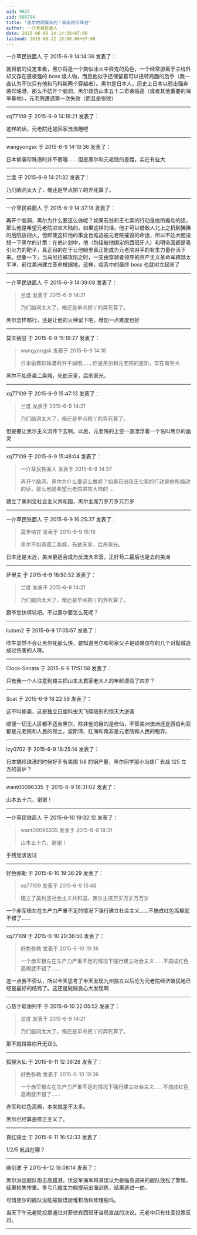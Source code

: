```yaml
---
aid: 9025
zid: 595794
title: "黑尔的阴谋系列：临高的珍珠港"
author: 一介草民铁面人
date: 2015-06-09 14:14:38+07:00
lastmod: 2015-06-12 18:08:00+07:00
---
```


一介草民铁面人 于 2015-6-9 14:14:38 发表了：

就目前的设定来看，黑尔将是一个类似冰火中异鬼的角色，一个经常游离于主线外却又存在感极强的 boss 级人物，而且他似乎还保留着可以扭转局面的后手（我一直认为不仅只有他和马科斯两个穿越者）。黑尔是日本人，历史上日本以弱击强奔袭珍珠港，那么不妨开个脑洞，黑尔效仿山本五十二奇袭临高（或者其他重要的海军基地），元老院遭遇第一次失败（而且是惨败）

---

xq77109 于 2015-6-9 14:18:21 发表了：

这样的话，元老院还是回家洗洗睡吧

---

wangyongsk 于 2015-6-9 14:18:36 发表了：

日本偷袭珍珠港时并不弱哦.......但是黑尔和元老院的差距，实在有些大

---

兰度 于 2015-6-9 14:21:32 发表了：

乃们脑洞太大了，俺还是早点把丫的弄死算了。

---

一介草民铁面人 于 2015-6-9 14:37:18 发表了：

再开个脑洞，黑尔为什么要这么做呢？如果石翁和王七索的行动是他所煽动的话，那么他是希望元老院进攻大陆的，如果这样的话，他才可以借敌人北上之机到狒狒的后院放把火，但即使这样他的事业也难逃被元老院摧毁的命运，所以不妨大胆设想一下黑尔的计策：在他计划中，他（包括被他绑定的西班牙人）和明帝国都是吸引火力的靶子，真正目的在于让他眼里真正能成为元老院对手的有生力量存活下来。想象一下，当马尼拉被攻陷之时，一支由穿越者领导的共产主义革命军跨越太平洋，前往美洲建立革命根据地，这样，临高中的最终 boss 也就树立起来了

---

一介草民铁面人 于 2015-6-9 14:39:08 发表了：

> 兰度 发表于 2015-6-9 14:21
>
> 乃们脑洞太大了，俺还是早点把丫的弄死算了。

黑尔怎样都行，还是让他的火种留下吧，增加一点难度也好

---

莫辛纳甘 于 2015-6-9 15:18:27 发表了：

> wangyongsk 发表于 2015-6-9 14:18
>
> 日本偷袭珍珠港时并不弱哦.......但是黑尔和元老院的差距，实在有些大

黑尔不如奇袭二条城，先劫天皇，后杀家光。

---

xq77109 于 2015-6-9 15:47:13 发表了：

> 兰度 发表于 2015-6-9 14:21
>
> 乃们脑洞太大了，俺还是早点把丫的弄死算了。

但是要让黑尔主义流传下去啊。以后，元老院的上空一直漂浮着一个名叫黑尔的幽灵

---

xq77109 于 2015-6-9 15:48:04 发表了：

> 一介草民铁面人 发表于 2015-6-9 14:37
>
> 再开个脑洞，黑尔为什么要这么做呢？如果石翁和王七索的行动是他所煽动的话，那么他是希望元老院进攻大陆的 ...

建立了美利坚社会主义共和国，黑尔主席万岁万岁万万岁

---

一介草民铁面人 于 2015-6-9 16:25:37 发表了：

> 莫辛纳甘 发表于 2015-6-9 15:18
>
> 黑尔不如奇袭二条城，先劫天皇，后杀家光。

日本还是太近，美洲更适合成为反澳大本营，正好苟二最后也是去的美洲

---

萨里夫 于 2015-6-9 16:50:52 发表了：

> 兰度 发表于 2015-6-9 14:21
>
> 乃们脑洞太大了，俺还是早点把丫的弄死算了。

爵爷您快填坑吧。不过黑尔要怎么死呢？

---

liutom2 于 2015-6-9 17:05:57 发表了：

吹牛显然不会让黑尔死那么快，要知道黑尔和苟家父子是硕果仅存的几个对髨贼造成过伤害的人呀。

---

Clock-Sonata 于 2015-6-9 17:51:58 发表了：

只有我一个人注意到楼主把山本太君家老大人的年龄漂没了四岁？

---

Scat 于 2015-6-9 18:22:59 发表了：

这不叫偷袭，这是独立日塑料虫灭飞碟级别的惊天大逆袭

顺便一切无人区都不适合黑尔，除非他的目的是修仙，不管美洲澳洲还是西伯利亚都是元老院和人民的领土，波斯湾、红海和南非是元老院和人民的租界。

---

lzy0702 于 2015-6-9 18:25:14 发表了：

日本搞珍珠港的时候好歹有美国 1/8 的钢产量，黑尔同学那小冶炼厂去战 125 立方的高炉？

---

want00096335 于 2015-6-9 18:31:02 发表了：

山本五十六，谢谢！

---

一介草民铁面人 于 2015-6-10 19:32:12 发表了：

> want00096335 发表于 2015-6-9 18:31
>
> 山本五十六，谢谢！

手残党求放过

---

好色弥勒 于 2015-6-10 19:36:29 发表了：

> xq77109 发表于 2015-6-9 15:48
>
> 建立了美利坚社会主义共和国，黑尔主席万岁万岁万万岁

一个赤军极左在生产力严重不足的情况下强行建立社会主义……不搞成红色高棉就不错了……

---

xq77109 于 2015-6-10 20:36:50 发表了：

> 好色弥勒 发表于 2015-6-10 19:36
>
> 一个赤军极左在生产力严重不足的情况下强行建立社会主义……不搞成红色高棉就不错了……

这一点我不否认，所以今天思考了半天发现九州独立以后沦为元老院经济殖民地已经是最好的结局了。这还是髡贼良心大发现啊

---

心慈手软谢列平 于 2015-6-10 22:05:52 发表了：

> 兰度 发表于 2015-6-9 14:21
>
> 乃们脑洞太大了，俺还是早点把丫的弄死算了。

那不就得靠你开无双么

---

狐狸大仙 于 2015-6-11 12:36:28 发表了：

> 好色弥勒 发表于 2015-6-10 19:36
>
> 一个赤军极左在生产力严重不足的情况下强行建立社会主义……不搞成红色高棉就不错了……

赤军和红色高棉，本来就差不太多。

黑尔已经算是修正主义了。

---

真红骑士 于 2015-6-11 16:52:33 发表了：

1/2/5 航战在哪？

---

麻剑波 于 2015-6-12 18:08:14 发表了：

黑尔派出舰队炮击高雄港，伏波军海军将其误认为是临高调来的舰队放松了警惕，结果损失惨重。多亏几艘主力舰提前出海训练，结果逃过一劫。

可惜黒尔的舰队没能摧毁煤炭堆积场和修理船坞。

当天下午元老院投票通过对菲律宾西班牙当局宣战的决议。元老中只有杜雯投票反对。

---
